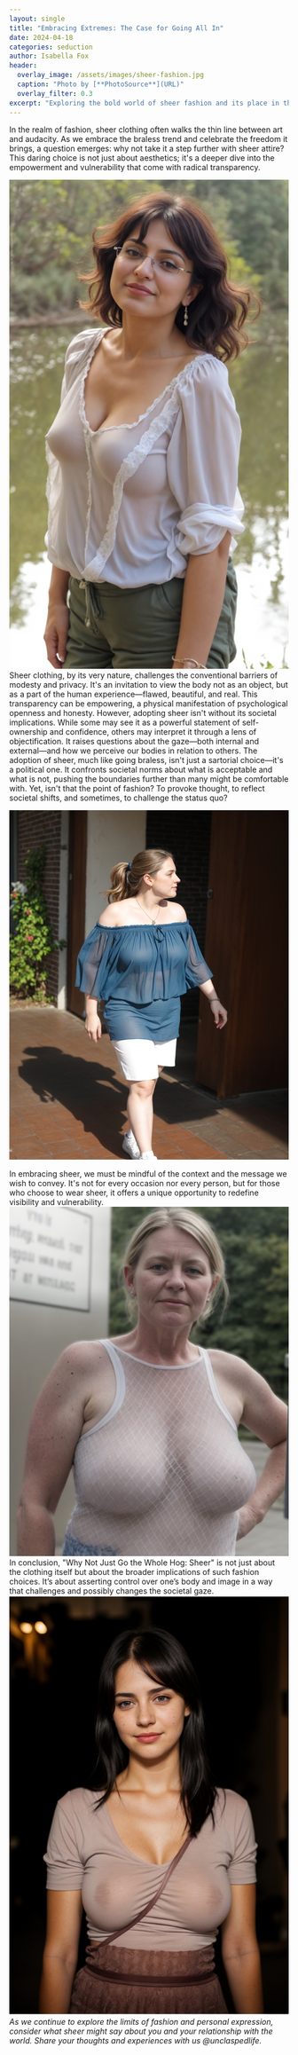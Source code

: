 ```yaml
---
layout: single
title: "Embracing Extremes: The Case for Going All In"
date: 2024-04-18
categories: seduction
author: Isabella Fox
header:
  overlay_image: /assets/images/sheer-fashion.jpg
  caption: "Photo by [**PhotoSource**](URL)"
  overlay_filter: 0.3
excerpt: "Exploring the bold world of sheer fashion and its place in the discourse of empowerment and seduction."
---
```


In the realm of fashion, sheer clothing often walks the thin line between art and audacity. As we embrace the braless trend and celebrate the freedom it brings, a question emerges: why not take it a step further with sheer attire? This daring choice is not just about aesthetics; it's a deeper dive into the empowerment and vulnerability that come with radical transparency.

<!-- Image description: A sophisticated display of sheer fashion, illustrating its elegance and boundary-pushing nature. -->
![Impact of Sheer](/assets/images/sheer-2.jpeg)
Sheer clothing, by its very nature, challenges the conventional barriers of modesty and privacy. It's an invitation to view the body not as an object, but as a part of the human experience—flawed, beautiful, and real. This transparency can be empowering, a physical manifestation of psychological openness and honesty.
However, adopting sheer isn't without its societal implications. While some may see it as a powerful statement of self-ownership and confidence, others may interpret it through a lens of objectification. It raises questions about the gaze—both internal and external—and how we perceive our bodies in relation to others.
The adoption of sheer, much like going braless, isn't just a sartorial choice—it's a political one. It confronts societal norms about what is acceptable and what is not, pushing the boundaries further than many might be comfortable with. Yet, isn't that the point of fashion? To provoke thought, to reflect societal shifts, and sometimes, to challenge the status quo?

![Impact of Sheer](/assets/images/sheer-10.jpeg)
<!-- Image description: A visual representation of diverse reactions to sheer clothing in public settings, highlighting the mixture of admiration and controversy. -->

In embracing sheer, we must be mindful of the context and the message we wish to convey. It's not for every occasion nor every person, but for those who choose to wear sheer, it offers a unique opportunity to redefine visibility and vulnerability.
![Impact of Sheer](/assets/images/sheer-4.jpeg)
In conclusion, "Why Not Just Go the Whole Hog: Sheer" is not just about the clothing itself but about the broader implications of such fashion choices. It’s about asserting control over one’s body and image in a way that challenges and possibly changes the societal gaze.
![Impact of Sheer](/assets/images/sheer-11.jpeg)
*As we continue to explore the limits of fashion and personal expression, consider what sheer might say about you and your relationship with the world. Share your thoughts and experiences with us @unclaspedlife.*
